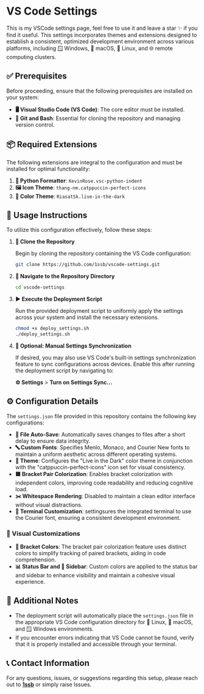 # VS Code Settings

This is my VSCode settings page, feel free to use it and leave a star ✨ if you find it useful. This settings incorporates themes and extensions designed to establish a consistent, optimized development environment across various platforms, including 🪟 Windows, 🍎 macOS, 🐧 Linux, and 🌐 remote computing clusters.

## ✅ Prerequisites

Before proceeding, ensure that the following prerequisites are installed on your system:

- **🖥️ Visual Studio Code (VS Code)**: The core editor must be installed.
- **🔧 Git and Bash**: Essential for cloning the repository and managing version control.

## 📦 Required Extensions

The following extensions are integral to the configuration and must be installed for optimal functionality:

1. **🐍 Python Formatter**: `KevinRose.vsc-python-indent`
2. **🖼️ Icon Theme**: `thang-nm.catppuccin-perfect-icons`
3. **🌌 Color Theme**: `RiasatSk.live-in-the-dark`

## 🚀 Usage Instructions

To utilize this configuration effectively, follow these steps:

1. **🔗 Clone the Repository**

   Begin by cloning the repository containing the  VS Code configuration:
   ```sh
   git clone https://github.com/1ssb/vscode-settings.git
   ```

2. **📂 Navigate to the Repository Directory**
   ```sh
   cd vscode-settings
   ```

3. **▶️ Execute the Deployment Script**

   Run the provided deployment script to uniformly apply the settings across your system and install the necessary extensions.
   ```sh
   chmod +x deploy_settings.sh
   ./deploy_settings.sh
   ```

4. **🔄 Optional: Manual Settings Synchronization**

   If desired, you may also use VS Code's built-in settings synchronization feature to sync configurations across devices. Enable this after running the deployment script by navigating to:

   **⚙️ Settings** > **Turn on Settings Sync...**

## ⚙️  Configuration Details

The `settings.json` file provided in this repository contains the following key configurations:

- **💾 File Auto-Save**: Automatically saves changes to files after a short delay to ensure data integrity.
- **🔤 Custom Fonts**: Specifies Menlo, Monaco, and Courier New fonts to maintain a uniform aesthetic across different operating systems.
- **🎨 Theme**: Configures the "Live in the Dark" color theme in conjunction with the "catppuccin-perfect-icons" icon set for visual consistency.
- **🟦 Bracket Pair Colorization**: Enables bracket colorization with independent colors, improving code readability and reducing cognitive load.
- **✂️ Whitespace Rendering**: Disabled to maintain a clean editor interface without visual distractions.
- **🔧 Terminal Customization**: settingsures the integrated terminal to use the Courier font, ensuring a consistent development environment.

### 🎨 Visual Customizations

- **🔗 Bracket Colors**: The bracket pair colorization feature uses distinct colors to simplify tracking of paired brackets, aiding in code comprehension.
- **📊 Status Bar and 📁 Sidebar**: Custom colors are applied to the status bar and sidebar to enhance visibility and maintain a cohesive visual experience.

## 📝 Additional Notes

- The deployment script will automatically place the `settings.json` file in the appropriate VS Code configuration directory for 🐧 Linux, 🍎 macOS, and 🪟 Windows environments.
- If you encounter errors indicating that VS Code cannot be found, verify that it is properly installed and accessible through your terminal.

## 📞 Contact Information

For any questions, issues, or suggestions regarding this setup, please reach out to **[1ssb](https://1ssb.github.io)** or simply raise Issues.
